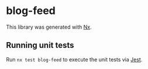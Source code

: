 # blog-feed

This library was generated with [Nx](https://nx.dev).

## Running unit tests

Run `nx test blog-feed` to execute the unit tests via [Jest](https://jestjs.io).
